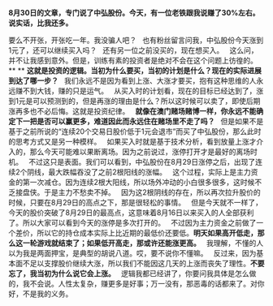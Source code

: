 **8月30日的文章，专门说了中弘股份。今天，有一位老铁跟我说赚了30%左右。说实话，比我还多。**
  
要么不开张，开张吃一年。我没骗人吧？
 
也有粉丝留言问我，中弘股份今天涨到1元了，还可以继续买入吗？
 
还有另一位之前没买的，现在想买入。
 
这么问，并不让我感到意外。但是，训练有素的投资者是绝对不会在这个问题上彷徨的。
** **
**这就是投资的逻辑。当初为什么要买，当初的计划是什么？现在的实际进展到达了哪一步？**
 
我们永远不是因为看到上涨、大涨才要买，抱有这种思维的人永远赚不到大钱，赚的只是运气。
 
从买入时的计划看，现在的目标已经达到了，涨到1元是可以预测到的，但是再涨的理由是什么？所以这时候可以卖了，即使后期涨再多也不必后悔。这就是投资纪律。
 
**就像在澳门赌场赌博一样，你永远不能确定下一把是否可以赢更多，难道因此而永远住在赌场里不走了吗？**
 
但是如果不是基于之前所说的“连续20个交易日股价低于1元会退市”而买了中弘股份，那么此时的思考方式又是另一种模样。
 
如果买入时就是基于技术分析，看到放量上涨才介入的，那么今天可能难以果断离场。因为之前说过，涨停打开才是最好的离场时机。
 
不过这只是表面。我们可以看到，中弘股份在8月29日涨停之后，出现了连续2个阴线，最大跌幅吞没了之前2根阳线的涨幅。
 
这个过程，实际上是主力资金的第一次减仓。因为连续2根大阳线，所以场外冲动的小白很多很多，这时候不乏接盘侠。于是主力不愁卖不掉。
 
因为这2根阴线的存在，所以再次拉升股价的时候，只要在8月29日的高点之下，那是很轻松的事情。
 
但是今天就不一样了，今天的股价突破了8月29日的最高点，这意味着8月16日以来买入的人全部获利了。所以大家可以看到今天的涨停是多次打开的。
 
不过因为主力资金之前做了一个差价，所以它的持仓成本实际上比近期的最低价还要低。**明天如果高开低走，那么这一轮游戏就结束了；如果低开高走，那或许还能涨更高。**
 
我理解，不懂的人以为我是两面押宝，是典型的胡说八道。哎，要不说你不懂嘛。
 
反过来，因为基本面不足以支撑股价继续大涨，所以我们不能因这几天的上涨而丧失了理性。**不要忘了，我当初为什么说它会上涨。**
 
逻辑我都已经讲了，你要问我具体是怎么做的，我不会说。人性太复杂，赚更多是好事；万一没有，那恶毒的话都来了。对你好，不是我的义务。